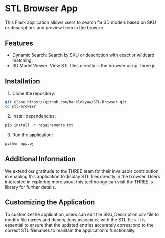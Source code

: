 # STL Browser App

This Flask application allows users to search for 3D models based on SKU or descriptions and preview them in the browser.


## Features

- Dynamic Search: Search by SKU or description with exact or wildcard matching.
- 3D Model Viewer: View STL files directly in the browser using Three.js.


## Installation

1. Clone the repository:
```bash
git clone https://github.com/hanklokyaw/STL-Browser.git
cd stl-browser
```

2. Install dependencies:
```bash
pip install -r requirements.txt
```

3. Run the application:
```bash
python app.py
```


## Additional Information

We extend our gratitude to the THREE team for their invaluable contribution in enabling this application to display STL files directly in the browser. Users interested in exploring more about this technology can visit the THREE.js library for further details.


## Customizing the Application

To customize the application, users can edit the SKU_Description.csv file to modify file names and descriptions associated with the STL files. It is essential to ensure that the updated entries accurately correspond to the correct STL filenames to maintain the application's functionality.
